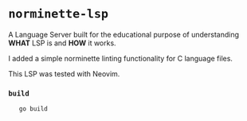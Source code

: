 # `norminette-lsp`

A Language Server built for the educational purpose of understanding **WHAT** LSP is and **HOW** it works.

I added a simple norminette linting functionality for C language files.

This LSP was tested with Neovim.

### `build`

```bash
   go build 
```
